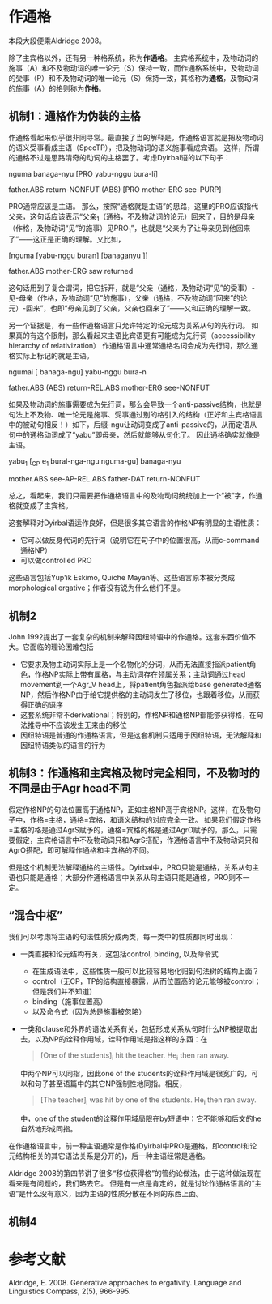 # 作通格

本段大段便乘Aldridge 2008。

除了主宾格以外，还有另一种格系统，称为**作通格**。
主宾格系统中，及物动词的施事（A）和不及物动词的唯一论元（S）保持一致，而作通格系统中，及物动词的受事（P）和不及物动词的唯一论元（S）保持一致，其格称为**通格**，及物动词的施事（A）的格则称为**作格**。

## 机制1：通格作为伪装的主格 

作通格看起来似乎很非同寻常。最直接了当的解释是，作通格语言就是把及物动词的语义受事看成主语（SpecTP），把及物动词的语义施事看成宾语。
这样，所谓的通格不过是思路清奇的动词的主格罢了。考虑Dyirbal语的以下句子：

nguma banaga-nyu [PRO yabu-nggu bura-li]

father.ABS return-NONFUT (ABS) [PRO mother-ERG see-PURP]

PRO通常应该是主语。
那么，按照“通格就是主语”的思路，这里的PRO应该指代父亲，这句话应该表示“父亲<sub>1</sub>（通格，不及物动词的论元）回来了，目的是母亲（作格，及物动词“见”的施事）见PRO<sub>1</sub>”，也就是“父亲为了让母亲见到他回来了”——这正是正确的理解。又比如，

[nguma [yabu-nggu buran] [banaganyu ]]

father.ABS mother-ERG saw returned

这句话用到了复合谓词，把它拆开，就是“父亲（通格，及物动词“见”的受事）-见-母亲（作格，及物动词“见”的施事），父亲（通格，不及物动词“回来”的论元）-回来”，也即“母亲见到了父亲，父亲也回来了”——又和正确的理解一致。

另一个证据是，有一些作通格语言只允许特定的论元成为关系从句的先行词。
如果真的有这个限制，那么看起来主语比宾语更有可能成为先行词（accessibility hierarchy of relativization）
作通格语言中通常通格名词会成为先行词，那么通格实际上标记的就是主语。

ngumai [ banaga-ngu] yabu-nggu bura-n

father.ABS (ABS) return-REL.ABS mother-ERG see-NONFUT

如果及物动词的施事需要成为先行词，那么会导致一个anti-passive结构，也就是句法上不及物、唯一论元是施事、受事通过别的格引入的结构（正好和主宾格语言中的被动句相反！）如下，后缀-ngu让动词变成了anti-passive的，从而定语从句中的通格动词成了“yabu”即母亲，然后就能够从句化了。
因此通格确实就像是主语。

yabu<sub>1</sub> [<sub>CP</sub> e<sub>1</sub> bural-nga-ngu nguma-gu] banaga-nyu

mother.ABS see-AP-REL.ABS father-DAT return-NONFUT

总之，看起来，我们只需要把作通格语言中的及物动词统统加上一个“被”字，作通格就变成了主宾格。

这套解释对Dyirbal语运作良好，但是很多其它语言的作格NP有明显的主语性质：
- 它可以做反身代词的先行词（说明它在句子中的位置很高，从而c-command通格NP）
- 可以做controlled PRO

这些语言包括Yup'ik Eskimo, Quiche Mayan等。这些语言原本被分类成morphological ergative；作者没有说为什么他们不是。

## 机制2

John 1992提出了一套复杂的机制来解释因纽特语中的作通格。这套东西价值不大。它面临的理论困难包括
- 它要求及物主动词实际上是一个名物化的分词，从而无法直接指派patient角色，作格NP实际上带有属格，与主动词存在领属关系；主动词通过head movement到一个Agr_V head上，将patient角色指派给base generated通格NP，然后作格NP由于给它提供格的主动词发生了移位，也跟着移位，从而获得正确的语序
- 这套系统非常不derivational；特别的，作格NP和通格NP都能够获得格，在句法推导中不应该发生无来由的移位
- 因纽特语是普通的作通格语言，但是这套机制只适用于因纽特语，无法解释和因纽特语类似的语言的行为

## 机制3：作通格和主宾格及物时完全相同，不及物时的不同是由于Agr head不同

假定作格NP的句法位置高于通格NP，正如主格NP高于宾格NP。这样，在及物句子中，作格=主格，通格=宾格，和语义结构的对应完全一致。
如果我们假定作格=主格的格是通过AgrS赋予的，通格=宾格的格是通过AgrO赋予的，那么，只需要假定，主宾格语言中不及物动词只和AgrS搭配，作通格语言中不及物动词只和AgrO搭配，即可解释作通格和主宾格的不同。

但是这个机制无法解释通格的主语性。Dyirbal中，PRO只能是通格，关系从句主语也只能是通格；大部分作通格语言中关系从句主语只能是通格，PRO则不一定。

## “混合中枢”

我们可以考虑将主语的句法性质分成两类，每一类中的性质都同时出现：
- 一类直接和论元结构有关，这包括control, binding, 以及命令式
  - 在生成语法中，这些性质一般可以比较容易地化归到句法树的结构上面？
  - control（无CP，TP的结构直接暴露，从而位置高的论元能够被control；但是我们并不知道）
  - binding（施事位置高）
  - 以及命令式（因为总是施事被忽略）
- 一类和clause和外界的语法关系有关，包括形成关系从句时什么NP被提取出去，以及NP的诠释作用域，诠释作用域是指这样的东西：在
  > [One of the students]<sub>i</sub> hit the teacher. He<sub>i</sub> then ran away. 

  中两个NP可以同指，因此one of the students的诠释作用域是很宽广的，可以和句子甚至语篇中的其它NP强制性地同指。相反，
  > [The teacher]<sub>i</sub> was hit by one of the students. He<sub>i</sub> then ran away.

  中，one of the student的诠释作用域局限在by短语中；它不能够和后文的he自然地形成同指。

在作通格语言中，前一种主语通常是作格(Dyirbal中PRO是通格，即control和论元结构相关的其它语法关系是分开的)，后一种主语经常是通格。

Aldridge 2008的第四节讲了很多“移位获得格”的管约论做法，由于这种做法现在看来是有问题的，我们略去它。
但是有一点是肯定的，就是讨论作通格语言的“主语”是什么没有意义，因为主语的性质分散在不同的东西上面。

## 机制4

# 参考文献

Aldridge, E. 2008. Generative approaches to ergativity. Language and Linguistics Compass, 2(5), 966-995.